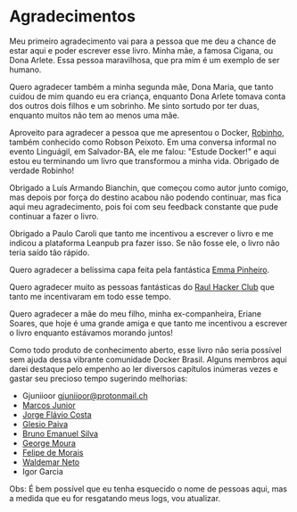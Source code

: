 # Agradecimentos
Meu primeiro agradecimento vai para a pessoa que me deu a chance de estar aqui e poder escrever esse livro. Minha mãe, a famosa Cigana, ou Dona Arlete. Essa pessoa maravilhosa, que pra mim é um exemplo de ser humano.

Quero agradecer também a minha segunda mãe, Dona Maria, que tanto cuidou de mim quando eu era criança, enquanto Dona Arlete tomava conta dos outros dois filhos e um sobrinho. Me sinto sortudo por ter duas, enquanto muitos não tem ao menos uma mãe.

Aproveito para agradecer a pessoa que me apresentou o Docker, [Robinho](https://twitter.com/robinhopeixoto), também conhecido como Robson Peixoto. Em uma conversa informal no evento Linguágil, em Salvador-BA, ele me falou: "Estude Docker!" e aqui estou eu terminando um livro que transformou a minha vida. Obrigado de verdade Robinho!

Obrigado a Luís Armando Bianchin, que começou como autor junto comigo, mas depois por força do destino
acabou não podendo continuar, mas fica aqui meu agradecimento, pois foi com seu feedback constante que
pude continuar a fazer o livro.

Obrigado a Paulo Caroli que tanto me incentivou a escrever o livro e me indicou a plataforma Leanpub pra fazer isso. Se não fosse ele, o livro não teria saído tão rápido.

Quero agradecer a belíssima capa feita pela fantástica [Emma Pinheiro](https://twitter.com/n3k00n3).

Quero agradecer muito as pessoas fantásticas do [Raul Hacker Club](http://raulhc.cc/) que tanto me incentivaram em todo esse tempo.

Quero agradecer a mãe do meu filho, minha ex-companheira, Eriane Soares, que hoje é uma grande amiga e que tanto me incentivou a escrever o livro enquanto estávamos morando juntos!

Como todo produto de conhecimento aberto, esse livro não seria possível sem ajuda dessa vibrante comunidade Docker Brasil. Alguns membros aqui darei destaque pelo empenho ao ler diversos capítulos inúmeras vezes e gastar seu precioso tempo sugerindo melhorias:

 * Gjuniioor <gjuniioor@protonmail.ch>
 * [Marcos Junior](https://twitter.com/somatorio)
 * [Jorge Flávio Costa](https://twitter.com/JFCostta)
 * [Glesio Paiva](https://twitter.com/glesio)
 * [Bruno Emanuel Silva](https://twitter.com/jwalker_pe)
 * [George Moura](https://twitter.com/georgemoura)
 * [Felipe de Morais](https://twitter.com/felipedemorais_)
 * [Waldemar Neto](https://twitter.com/waldemarnt)
 * Igor Garcia

Obs: É bem possível que eu tenha esquecido o nome de pessoas aqui, mas a medida que eu for resgatando meus logs, vou atualizar.

